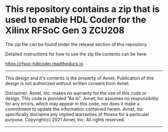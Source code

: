 # This repository contains a zip that is used to enable HDL Coder for the Xilinx RFSoC Gen 3 ZCU208

The zip file can be found under the release section of this repository.

Detailed instructions for how to use the zip file contents can be here:

https://rfsoc-hdlcoder.readthedocs.io

----------------------------------------------------------------------------

 This design and it's contents is the property of Avnet.  Publication of this
 design is not authorized without written consent from Avnet.

 Disclaimer:
    Avnet, Inc. makes no warranty for the use of this code or design.
    This code is provided  "As Is". Avnet, Inc assumes no responsibility for
    any errors, which may appear in this code, nor does it make a commitment
    to update the information contained herein. Avnet, Inc specifically
    disclaims any implied warranties of fitness for a particular purpose.
                     Copyright(c) 2021 Avnet, Inc.
                             All rights reserved.

----------------------------------------------------------------------------
